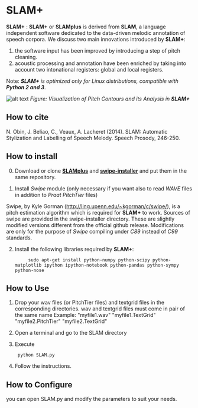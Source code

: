 SLAM+
====

**SLAM+** : **SLAM+** or **SLAMplus** is derived from **SLAM**, a language independent software dedicated to the data-driven melodic annotation of speech corpora. We discuss two main innovations introduced by **SLAM+**: 
1) the software input has been improved by introducing a step of pitch cleaning.
2) acoustic processing and annotation have been enriched by taking into account two intonational registers: global and local registers. 

Note: ***SLAM+** is optimized only for Linux distributions, compatible with **Python 2 and 3***.

![alt text](https://github.com/vieenrose/SLAMplus/blob/dev/img/Rhap-D2001.png)
*Figure: Visualization of Pitch Contours and its Analysis in **SLAM+***

## How to cite
N. Obin,  J. Beliao, C., Veaux, A. Lacheret (2014). SLAM: Automatic Stylization and Labelling of Speech Melody. Speech Prosody, 246-250.

## How to install
0) Download or clone [**SLAMplus**](https://github.com/vieenrose/SLAMplus/tree/dev) and [**swipe-installer**](https://github.com/vieenrose/swipe-installer) and put them in the same repository.

1) Install *Swipe* module (only necessary if you want also to read *WAVE* files in addition to *Praat PitchTier* files)

Swipe, by Kyle Gorman (http://ling.upenn.edu/~kgorman/c/swipe/),  is a pitch estimation algorithm which is required for **SLAM+** to work. 
Sources of swipe are provided in the swipe-installer directory. These are slightly modified versions different from the official github release. Modifications are only for the purpose of *Swipe* compiling under *C89* instead of *C99* standards.
  
2) Install the following libraries required by **SLAM+**:

            sudo apt-get install python-numpy python-scipy python-matplotlib ipython ipython-notebook python-pandas python-sympy python-nose
  
## How to Use
1) Drop your wav files (or PitchTier files) and textgrid files in the corresponding directories. wav and textgrid files must come in pair of the same name 
     Example: 
     "myfile1.wav" "myfile1.TextGrid" "myfile2.PitchTier" "myfile2.TextGrid"

2) Open a terminal and go to the SLAM directory
3) Execute

        python SLAM.py

4) Follow the instructions.

## How to Configure
you can open SLAM.py and modify the parameters to suit your needs. 


